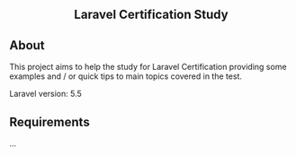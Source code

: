 ## <p align="center">Laravel Certification Study</p>

## About

This project aims to help the study for Laravel Certification providing some examples and / or quick tips to main topics covered in the test.

Laravel version: 5.5

## Requirements

...

